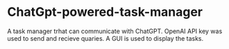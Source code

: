 # ChatGpt-powered-task-manager

A task manager trhat can communicate with ChatGPT. OpenAI API key was used to send and recieve quaries. 
A GUI is used to display the tasks.  
